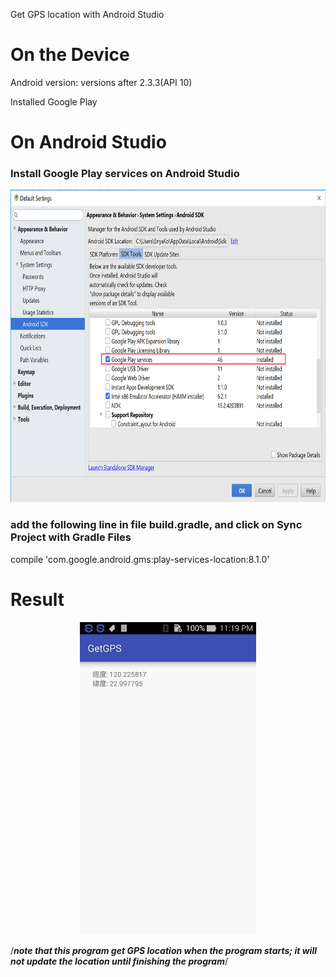 Get GPS location with Android Studio

# On the Device
Android version: versions after 2.3.3(API 10)

Installed Google Play 

# On Android Studio

### Install Google Play services on Android Studio
<p align="center"/>
<img src="pic/install_google_play_services.png" height="500" />

### add the following line in file build.gradle, and click on Sync Project with Gradle Files
compile 'com.google.android.gms:play-services-location:8.1.0'

# Result
<p align="center"/>
<img src="pic/result.jpg" height="500" />

/***note that this program get GPS location when the program starts; it will not update the location until finishing the program***/

